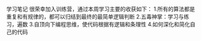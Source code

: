 学习笔记
很荣幸加入训练营，通过本周学习主要的收获如下：
1.所有的算法都是重复和有规律的，都可以归结到最终的最简单逻辑判断
2.五毒神掌：学习与练习，遍数
3.自顶向下编程思维，使代码根据有逻辑和条理性
4.如何深化和简化自己的代码